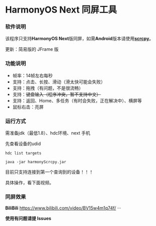 # HarmonyOS Next 同屏工具 #

### 软件说明 ###
该程序只支持**HarmonyOS Next**版同屏，如需**Android**版本请使用[**scrcpy**](https://github.com/Genymobile/scrcpy)。

更新：简易版的 JFrame 版

### 功能说明 ###
- 帧率：14帧左右每秒
- 支持：点击、长按、滑动（滑太快可能会失败）
- 支持：拖拽（有问题，不是很流畅）
- 支持：~~键盘输入（程序冲突，暂不支持中文）~~
- 支持：返回、Home、多任务（有时会失败，正在解决中）、横屏等
- 鼠标右击：亮屏

### 运行方式 ###
需准备jdk（最低1.8）、hdc环境、next 手机

先查看设备的udid
```
hdc list targets
```
```
java -jar harmonyScrcpy.jar
```

目前只支持连接到第一个查询到的设备！！！

具体操作，看下面视频。

### 同屏效果 ###
**BiliBili**
https://www.bilibili.com/video/BV15w4m1q74f/
···

**使用有问题请提 Issues**
